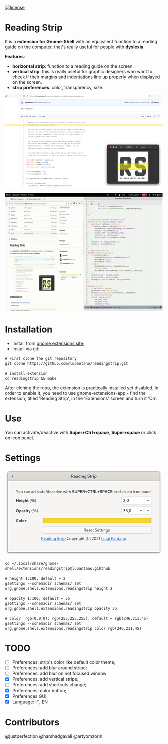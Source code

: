 [![license](https://img.shields.io/badge/license-GPLv3-green.svg)](LICENSE)

# Reading Strip
It is a **extension for Gnome-Shell** with an equivalent function to a reading guide on the computer, that's really useful for people with **dyslexia**.

**Features**:
- **horizontal strip**: function to a reading guide on the screen.
- **vertical strip**: this is really useful for graphic designers who want to check if their margins and indentations line up properly when displayed on the screen.
- **strip preferences**: color, transparency, size.

![Sample](img/sample_1.png)

![Video Sample](img/sample.gif)

# Installation
* Install from [gnome extensions site](https://extensions.gnome.org/extension/4419/reading-strip/);
* Install via git:
```
# First clone the git repository
git clone https://github.com/lupantano/readingstrip.git

# install extension
cd readingstrip && make
```

After cloning the repo, the extension is practically installed yet disabled. In order to enable it, you need to use gnome-extensions-app - find the extension, titled 'Reading Strip', in the 'Extensions' screen and turn it 'On'.

# Use
You can activate/deactive with **Super+Ctrl+space**, **Super+space** or click on icon panel.

# Settings
![Sample](img/sample_2.png)

```
cd ~/.local/share/gnome-shell/extensions/readingstrip@lupantano.gihthub

# height 1:100, default = 2
gsettings --schemadir schemas/ set org.gnome.shell.extensions.readingstrip height 2

# opacity 1:100, default = 35
gsettings --schemadir schemas/ set org.gnome.shell.extensions.readingstrip opacity 35

# color  rgb(0,0,0): rgb(255,255,255), default = rgb(246,211,45)
gsettings --schemadir schemas/ set org.gnome.shell.extensions.readingstrip color rgb(246,211,45)
```

# TODO
- [ ] Preferences: strip's color like default color theme;
- [ ] Preferences: add blur around stripe;
- [ ] Preferences: add blur on not focused window 
- [x] Preferences: add vertical stripe;
- [ ] Preferences: add shortcuts change;
- [x] Preferences: color button;
- [x] Preferences GUI;
- [x] Language: IT, EN

# Contributors
@justperfection
@harshadgavali
@artyomzorin
